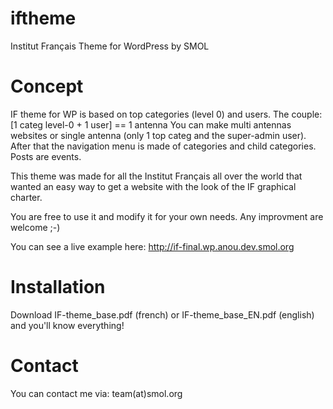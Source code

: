 iftheme
=======

Institut Français Theme for WordPress by SMOL


Concept
=======
IF theme for WP is based on top categories (level 0) and users.
The couple: [1 categ level-0 + 1 user] == 1 antenna
You can make multi antennas websites or single antenna (only 1 top categ and the super-admin user). After that the navigation menu is made of categories and child categories. Posts are events.

This theme was made for all the Institut Français all over the world that wanted an easy way to get a website with the look of the IF graphical charter.

You are free to use it and modify it for your own needs.
Any improvment are welcome ;-)

You can see a live example here: http://if-final.wp.anou.dev.smol.org

Installation
============
Download IF-theme_base.pdf (french) or IF-theme_base_EN.pdf (english)  and you'll know everything!

Contact
=======
You can contact me via: team(at)smol.org
